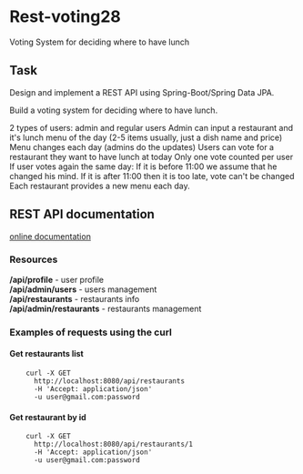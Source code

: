 # Rest-voting28
Voting System for deciding where to have lunch

## Task
Design and implement a REST API using Spring-Boot/Spring Data JPA.

Build a voting system for deciding where to have lunch.

2 types of users: admin and regular users
Admin can input a restaurant and it's lunch menu of the day (2-5 items usually, just a dish name and price)
Menu changes each day (admins do the updates)
Users can vote for a restaurant they want to have lunch at today
Only one vote counted per user
If user votes again the same day:
If it is before 11:00 we assume that he changed his mind.
If it is after 11:00 then it is too late, vote can't be changed
Each restaurant provides a new menu each day.

## REST API documentation
<a href="http://localhost:8080/doc">online documentation</a>

### Resources
**/api/profile** - user profile <br>
**/api/admin/users** - users management <br>
**/api/restaurants** - restaurants info <br>
**/api/admin/restaurants** - restaurants management <br>


### Examples of requests using the curl

#### Get restaurants list
```
    curl -X GET
      http://localhost:8080/api/restaurants
      -H 'Accept: application/json'
      -u user@gmail.com:password
```
#### Get restaurant by id
```
    curl -X GET
      http://localhost:8080/api/restaurants/1
      -H 'Accept: application/json'
      -u user@gmail.com:password
```
